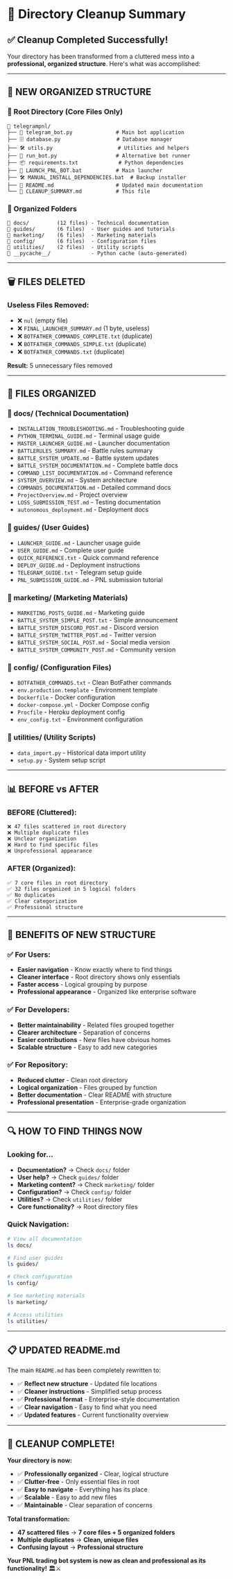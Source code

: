 # 🧹 Directory Cleanup Summary

## ✅ **Cleanup Completed Successfully!**

Your directory has been transformed from a cluttered mess into a **professional, organized structure**. Here's what was accomplished:

---

## 📂 **NEW ORGANIZED STRUCTURE**

### **📁 Root Directory (Core Files Only)**
```
📁 telegrampnl/
├── 🤖 telegram_bot.py              # Main bot application
├── 🗄️ database.py                  # Database manager  
├── 🛠️ utils.py                     # Utilities and helpers
├── 🚀 run_bot.py                   # Alternative bot runner
├── 📦 requirements.txt             # Python dependencies
├── 🔧 LAUNCH_PNL_BOT.bat           # Main launcher
├── 🛠️ MANUAL_INSTALL_DEPENDENCIES.bat  # Backup installer
├── 📖 README.md                    # Updated main documentation
└── 🧹 CLEANUP_SUMMARY.md           # This file
```

### **📁 Organized Folders**
```
📁 docs/         (12 files) - Technical documentation
📁 guides/       (6 files)  - User guides and tutorials  
📁 marketing/    (6 files)  - Marketing materials
📁 config/       (6 files)  - Configuration files
📁 utilities/    (2 files)  - Utility scripts
📁 __pycache__/             - Python cache (auto-generated)
```

---

## 🗑️ **FILES DELETED**

### **Useless Files Removed:**
- ❌ `nul` (empty file)
- ❌ `FINAL_LAUNCHER_SUMMARY.md` (1 byte, useless)
- ❌ `BOTFATHER_COMMANDS_COMPLETE.txt` (duplicate)
- ❌ `BOTFATHER_COMMANDS_SIMPLE.txt` (duplicate)  
- ❌ `BOTFATHER_COMMANDS.txt` (duplicate)

**Result:** 5 unnecessary files removed

---

## 📁 **FILES ORGANIZED**

### **📁 docs/ (Technical Documentation)**
- `INSTALLATION_TROUBLESHOOTING.md` - Troubleshooting guide
- `PYTHON_TERMINAL_GUIDE.md` - Terminal usage guide
- `MASTER_LAUNCHER_GUIDE.md` - Launcher documentation
- `BATTLERULES_SUMMARY.md` - Battle rules summary
- `BATTLE_SYSTEM_UPDATE.md` - Battle system updates
- `BATTLE_SYSTEM_DOCUMENTATION.md` - Complete battle docs
- `COMMAND_LIST_DOCUMENTATION.md` - Command reference
- `SYSTEM_OVERVIEW.md` - System architecture
- `COMMANDS_DOCUMENTATION.md` - Detailed command docs
- `ProjectOverview.md` - Project overview
- `LOSS_SUBMISSION_TEST.md` - Testing documentation
- `autonomous_deployment.md` - Deployment docs

### **📁 guides/ (User Guides)**
- `LAUNCHER_GUIDE.md` - Launcher usage guide
- `USER_GUIDE.md` - Complete user guide
- `QUICK_REFERENCE.txt` - Quick command reference
- `DEPLOY_GUIDE.md` - Deployment instructions
- `TELEGRAM_GUIDE.txt` - Telegram setup guide
- `PNL_SUBMISSION_GUIDE.md` - PNL submission tutorial

### **📁 marketing/ (Marketing Materials)**
- `MARKETING_POSTS_GUIDE.md` - Marketing guide
- `BATTLE_SYSTEM_SIMPLE_POST.txt` - Simple announcement
- `BATTLE_SYSTEM_DISCORD_POST.md` - Discord version
- `BATTLE_SYSTEM_TWITTER_POST.md` - Twitter version
- `BATTLE_SYSTEM_SOCIAL_POST.md` - Social media version
- `BATTLE_SYSTEM_COMMUNITY_POST.md` - Community version

### **📁 config/ (Configuration Files)**
- `BOTFATHER_COMMANDS.txt` - Clean BotFather commands
- `env.production.template` - Environment template
- `Dockerfile` - Docker configuration
- `docker-compose.yml` - Docker Compose config
- `Procfile` - Heroku deployment config
- `env_config.txt` - Environment configuration

### **📁 utilities/ (Utility Scripts)**
- `data_import.py` - Historical data import utility
- `setup.py` - System setup script

---

## 📊 **BEFORE vs AFTER**

### **BEFORE (Cluttered):**
```
❌ 47 files scattered in root directory
❌ Multiple duplicate files
❌ Unclear organization
❌ Hard to find specific files
❌ Unprofessional appearance
```

### **AFTER (Organized):**
```
✅ 7 core files in root directory
✅ 32 files organized in 5 logical folders
✅ No duplicates
✅ Clear categorization
✅ Professional structure
```

---

## 🎯 **BENEFITS OF NEW STRUCTURE**

### **✅ For Users:**
- **Easier navigation** - Know exactly where to find things
- **Cleaner interface** - Root directory shows only essentials
- **Faster access** - Logical grouping by purpose
- **Professional appearance** - Organized like enterprise software

### **✅ For Developers:**
- **Better maintainability** - Related files grouped together
- **Clearer architecture** - Separation of concerns
- **Easier contributions** - New files have obvious homes
- **Scalable structure** - Easy to add new categories

### **✅ For Repository:**
- **Reduced clutter** - Clean root directory
- **Logical organization** - Files grouped by function
- **Better documentation** - Clear README with structure
- **Professional presentation** - Enterprise-grade organization

---

## 🔍 **HOW TO FIND THINGS NOW**

### **Looking for...**
- **Documentation?** → Check `docs/` folder
- **User help?** → Check `guides/` folder  
- **Marketing content?** → Check `marketing/` folder
- **Configuration?** → Check `config/` folder
- **Utilities?** → Check `utilities/` folder
- **Core functionality?** → Root directory files

### **Quick Navigation:**
```bash
# View all documentation
ls docs/

# Find user guides  
ls guides/

# Check configuration
ls config/

# See marketing materials
ls marketing/

# Access utilities
ls utilities/
```

---

## 📋 **UPDATED README.md**

The main `README.md` has been completely rewritten to:
- ✅ **Reflect new structure** - Updated file locations
- ✅ **Cleaner instructions** - Simplified setup process
- ✅ **Professional format** - Enterprise-style documentation
- ✅ **Clear navigation** - Easy to find what you need
- ✅ **Updated features** - Current functionality overview

---

## 🎉 **CLEANUP COMPLETE!**

**Your directory is now:**
- ✅ **Professionally organized** - Clear, logical structure
- ✅ **Clutter-free** - Only essential files in root
- ✅ **Easy to navigate** - Everything has its place
- ✅ **Scalable** - Easy to add new files
- ✅ **Maintainable** - Clear separation of concerns

**Total transformation:**
- **47 scattered files** → **7 core files + 5 organized folders**
- **Multiple duplicates** → **Clean, unique files**
- **Confusing layout** → **Professional structure**

**Your PNL trading bot system is now as clean and professional as its functionality!** 🏛️⚔️ 